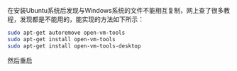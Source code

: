 在安装Ubuntu系统后发现与Windows系统的文件不能相互复制，网上查了很多教程，发现都是不能用的，能实现的方法如下所示：
```bash
sudo apt-get autoremove open-vm-tools
sudo apt-get install open-vm-tools
sudo apt-get install open-vm-tools-desktop
```
然后重启